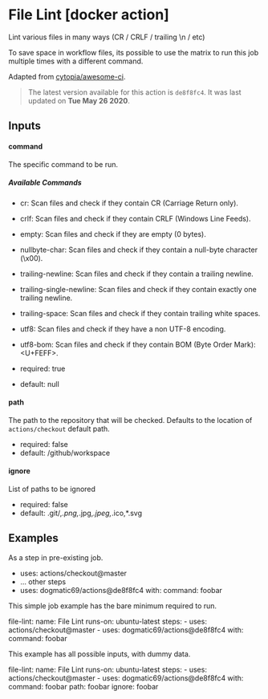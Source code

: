 <!-- NOTICE: Auto generated file! -->
# File Lint [docker action]

Lint various files in many ways (CR / CRLF / trailing \n / etc)

To save space in workflow files, its possible to use the matrix to run
this job multiple times with a different command.

Adapted from [cytopia/awesome-ci](https://github.com/cytopia/awesome-ci).


> The latest version available for this action is `de8f8fc4`. It was last
updated on **Tue May 26 2020**.

## Inputs

#### command

The specific command to be run.

##### Available Commands

- cr: Scan files and check if they contain CR (Carriage Return only).
- crlf: Scan files and check if they contain CRLF (Windows Line Feeds).
- empty: Scan files and check if they are empty (0 bytes).
- nullbyte-char: Scan files and check if they contain a null-byte
  character (\x00).
- trailing-newline: Scan files and check if they contain a trailing
  newline.
- trailing-single-newline: Scan files and check if they contain
  exactly one trailing newline.
- trailing-space: Scan files and check if they contain trailing
  white spaces.
- utf8: Scan files and check if they have a non UTF-8 encoding.
- utf8-bom: Scan files and check if they contain BOM (Byte Order Mark):
  <U+FEFF>.


- required: true
- default: null

#### path

The path to the repository that will be checked. Defaults to the
  location of `actions/checkout` default path.


- required: false
- default: /github/workspace

#### ignore

List of paths to be ignored

- required: false
- default: .git/,*.png,*.jpg,*.jpeg,*.ico,*.svg


## Examples

As a step in pre-existing job.

  - uses: actions/checkout@master
  - ... other steps
  - uses: dogmatic69/actions@de8f8fc4
    with:
      command: foobar


This simple job example has the bare minimum required to run.

  file-lint:
    name: File Lint
    runs-on: ubuntu-latest
    steps:
      - uses: actions/checkout@master
      - uses: dogmatic69/actions@de8f8fc4
        with:
          command: foobar

This example has all possible inputs, with dummy data.

  file-lint:
    name: File Lint
      runs-on: ubuntu-latest
      steps:
        - uses: actions/checkout@master
        - uses: dogmatic69/actions@de8f8fc4
        with:
          command: foobar
          path: foobar
          ignore: foobar
